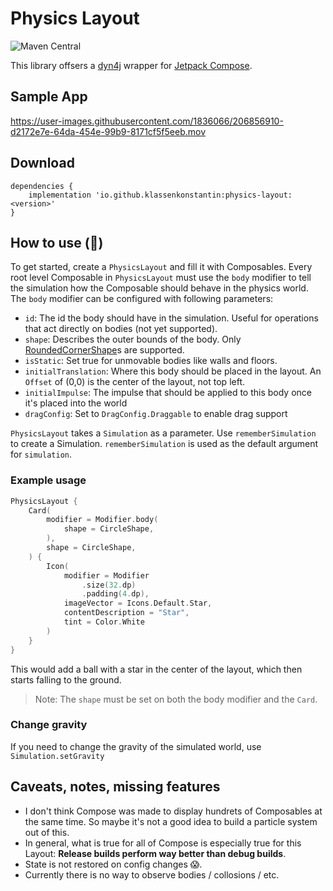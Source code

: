 # Physics Layout
![Maven Central](https://img.shields.io/maven-central/v/io.github.klassenkonstantin/physics-layout?style=flat-square&versionPrefix=0.1)

This library offsers a [dyn4j](https://www.dyn4j.org) wrapper for [Jetpack Compose](https://developer.android.com/jetpack/compose).

## Sample App
https://user-images.githubusercontent.com/1836066/206856910-d2172e7e-64da-454e-99b9-8171cf5f5eeb.mov

## Download
```
dependencies {
    implementation 'io.github.klassenkonstantin:physics-layout:<version>'
}
```

## How to use (🚧)
To get started, create a `PhysicsLayout` and fill it with Composables. Every root level Composable in `PhysicsLayout` must use the `body` modifier to tell the simulation how the Composable should behave in the physics world. The `body` modifier can be configured with following parameters:
- `id`: The id the body should have in the simulation. Useful for operations that act directly on bodies (not yet supported).
- `shape`: Describes the outer bounds of the body. Only [RoundedCornerShape](https://developer.android.com/reference/kotlin/androidx/compose/foundation/shape/RoundedCornerShape)s are supported.
- `isStatic`: Set true for unmovable bodies like walls and floors.
- `initialTranslation`: Where this body should be placed in the layout. An `Offset` of (0,0) is the center of the layout, not top left.
- `initialImpulse`: The impulse that should be applied to this body once it's placed into the world
- `dragConfig`: Set to `DragConfig.Draggable` to enable drag support

`PhysicsLayout` takes a `Simulation` as a parameter. Use `rememberSimulation` to create a Simulation. `rememberSimulation` is used as the default argument for `simulation`.

### Example usage
```kotlin
PhysicsLayout {
    Card(
        modifier = Modifier.body(
            shape = CircleShape,
        ),
        shape = CircleShape,
    ) {
        Icon(
            modifier = Modifier
                .size(32.dp)
                .padding(4.dp),
            imageVector = Icons.Default.Star,
            contentDescription = "Star",
            tint = Color.White
        )
    }
}
```
This would add a ball with a star in the center of the layout, which then starts falling to the ground.

> Note: The `shape` must be set on both the body modifier and the `Card`.

### Change gravity
If you need to change the gravity of the simulated world, use `Simulation.setGravity`

## Caveats, notes, missing features
- I don't think Compose was made to display hundrets of Composables at the same time. So maybe it's not a good idea to build a particle system out of this.
- In general, what is true for all of Compose is especially true for this Layout: **Release builds perform way better than debug builds**.
- State is not restored on config changes 😱.
- Currently there is no way to observe bodies / collosions / etc.

